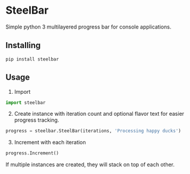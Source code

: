 # SteelBar
Simple python 3 multilayered progress bar for console applications.

## Installing

```
pip install steelbar
```

## Usage

1. Import

  ```python
  import steelbar
  ```
  
2. Create instance with iteration count and optional flavor text for easier progress tracking.

  ```python
  progress = steelbar.SteelBar(iterations, 'Processing happy ducks')
  ```
    
3. Increment with each iteration

  ```python
  progress.Increment()
  ```

If multiple instances are created, they will stack on top of each other.
